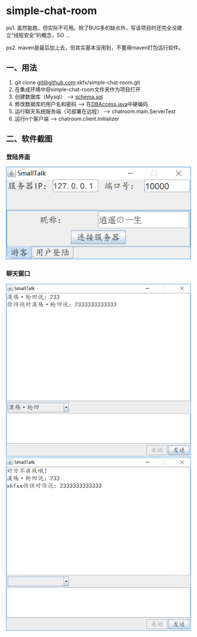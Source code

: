 # simple-chat-room
ps1. 虽然能跑，但实际不可用。除了BUG多的缺点外，写该项目时还完全没建立“线程安全”的概念，SO ...

ps2. maven是最后加上去，但其实基本没用到，不要用maven打包运行软件。



## 一、用法

1. git clone git@github.com:xkfx/simple-chat-room.git
2. 在集成环境中将simple-chat-room文件夹作为项目打开
3. 创建数据库（Mysql） --> [schema.sql](src/main/sql/schema.sql)
4. 修改数据库的用户名和密码 --> 在[DBAccess.java](src/main/java/chatroom/server/db/DBAccess.java)中硬编码
5. 运行聊天系统服务端（可部署在远程） --> chatroom.main.ServerTest
6. 运行n个客户端 --> chatroom.client.Initializer



## 二、软件截图

### 登陆界面

<img src="screenshots/0.png" />

### 聊天窗口

<img src="screenshots/1.png" />

<img src="screenshots/2.png" />



